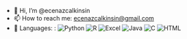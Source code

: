 - 👋 Hi, I’m @ecenazcalkinsin
- 📫 How to reach me: ecenazcalkinsin@gmail.com
-  👀 Languages: : ![Python](https://img.shields.io/badge/-Python-3776AB?style=for-the-badge&logo=python&logoColor=white) ![R](https://img.shields.io/badge/-R-276DC3?style=for-the-badge&logo=r&logoColor=white) ![Excel](https://img.shields.io/badge/-Excel-217346?style=for-the-badge&logo=microsoft-excel&logoColor=white) ![Java](https://img.shields.io/badge/-Java-007396?style=for-the-badge&logo=java&logoColor=white) ![C](https://img.shields.io/badge/-C-A8B9CC?style=for-the-badge&logo=c&logoColor=white) ![HTML](https://img.shields.io/badge/-HTML5-E34F26?style=for-the-badge&logo=html5&logoColor=white)

<!---
ecenazcalkinsin/ecenazcalkinsin is a ✨ special ✨ repository because its `README.md` (this file) appears on your GitHub profile.
You can click the Preview link to take a look at your changes.
--->
